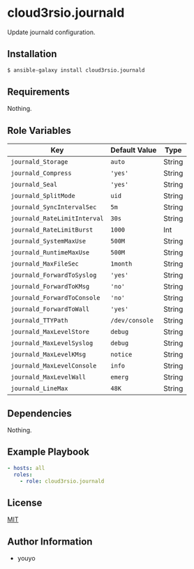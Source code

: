 cloud3rsio.journald
=========

Update journald configuration.

Installation
------------

```bash
$ ansible-galaxy install cloud3rsio.journald
```

Requirements
------------

Nothing.

Role Variables
--------------

| Key | Default Value | Type |
| ------------- | ------------- | ------------- |
| `journald_Storage` | `auto` | String |
| `journald_Compress` | `'yes'` | String |
| `journald_Seal` | `'yes'` | String |
| `journald_SplitMode` | `uid` | String |
| `journald_SyncIntervalSec` | `5m` | String |
| `journald_RateLimitInterval` | `30s` | String |
| `journald_RateLimitBurst` | `1000` | Int |
| `journald_SystemMaxUse` | `500M` | String |
| `journald_RuntimeMaxUse` | `500M` | String |
| `journald_MaxFileSec` | `1month` | String |
| `journald_ForwardToSyslog` | `'yes'` | String |
| `journald_ForwardToKMsg` | `'no'` | String |
| `journald_ForwardToConsole` | `'no'` | String |
| `journald_ForwardToWall` | `'yes'` | String |
| `journald_TTYPath` | `/dev/console` | String |
| `journald_MaxLevelStore` | `debug` | String |
| `journald_MaxLevelSyslog` | `debug` | String |
| `journald_MaxLevelKMsg` | `notice` | String |
| `journald_MaxLevelConsole` | `info` | String |
| `journald_MaxLevelWall` | `emerg` | String |
| `journald_LineMax` | `48K` | String |

Dependencies
------------

Nothing.

Example Playbook
----------------

```yaml
- hosts: all
  roles:
    - role: cloud3rsio.journald
```

License
-------

[MIT](LICENSE)

Author Information
------------------

- youyo
